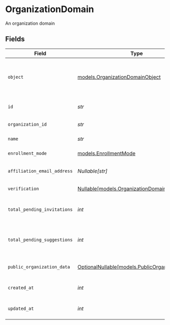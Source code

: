 # OrganizationDomain

An organization domain


## Fields

| Field                                                                                                               | Type                                                                                                                | Required                                                                                                            | Description                                                                                                         |
| ------------------------------------------------------------------------------------------------------------------- | ------------------------------------------------------------------------------------------------------------------- | ------------------------------------------------------------------------------------------------------------------- | ------------------------------------------------------------------------------------------------------------------- |
| `object`                                                                                                            | [models.OrganizationDomainObject](../models/organizationdomainobject.md)                                            | :heavy_check_mark:                                                                                                  | String representing the object's type. Objects of the same type share the same value. Always `organization_domain`<br/> |
| `id`                                                                                                                | *str*                                                                                                               | :heavy_check_mark:                                                                                                  | Unique identifier for the organization domain                                                                       |
| `organization_id`                                                                                                   | *str*                                                                                                               | :heavy_check_mark:                                                                                                  | Unique identifier for the organization                                                                              |
| `name`                                                                                                              | *str*                                                                                                               | :heavy_check_mark:                                                                                                  | Name of the organization domain                                                                                     |
| `enrollment_mode`                                                                                                   | [models.EnrollmentMode](../models/enrollmentmode.md)                                                                | :heavy_check_mark:                                                                                                  | Mode of enrollment for the domain                                                                                   |
| `affiliation_email_address`                                                                                         | *Nullable[str]*                                                                                                     | :heavy_check_mark:                                                                                                  | Affiliation email address for the domain, if available.                                                             |
| `verification`                                                                                                      | [Nullable[models.OrganizationDomainVerification]](../models/organizationdomainverification.md)                      | :heavy_check_mark:                                                                                                  | Verification details for the domain                                                                                 |
| `total_pending_invitations`                                                                                         | *int*                                                                                                               | :heavy_check_mark:                                                                                                  | Total number of pending invitations associated with this domain                                                     |
| `total_pending_suggestions`                                                                                         | *int*                                                                                                               | :heavy_check_mark:                                                                                                  | Total number of pending suggestions associated with this domain                                                     |
| `public_organization_data`                                                                                          | [OptionalNullable[models.PublicOrganizationData]](../models/publicorganizationdata.md)                              | :heavy_minus_sign:                                                                                                  | Public organization data associated with this domain                                                                |
| `created_at`                                                                                                        | *int*                                                                                                               | :heavy_check_mark:                                                                                                  | Unix timestamp when the domain was created                                                                          |
| `updated_at`                                                                                                        | *int*                                                                                                               | :heavy_check_mark:                                                                                                  | Unix timestamp of the last update to the domain                                                                     |